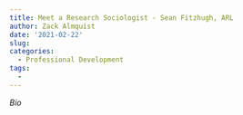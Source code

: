 ```yaml
---
title: Meet a Research Sociologist - Sean Fitzhugh, ARL
author: Zack Almquist
date: '2021-02-22'
slug: 
categories:
  - Professional Development
tags:
  - 
---
```


*Bio*

